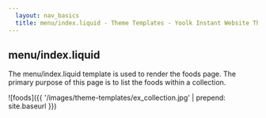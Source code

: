 ```yaml
---
  layout: nav_basics
  title: menu/index.liquid - Theme Templates - Yoolk Instant Website Themes
---
```


<h2 class="section-title">menu/index.liquid</h2>

The menu/index.liquid template is used to render the foods page. The primary purpose of this page is to list the foods within a collection.

![foods]({{ '/images/theme-templates/ex_collection.jpg' | prepend: site.baseurl }})
